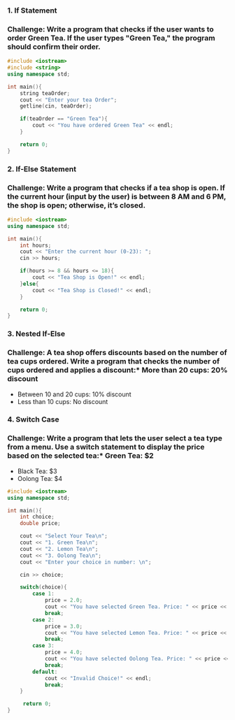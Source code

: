 ### 1. **If Statement**

### **Challenge:** Write a program that checks if the user wants to order Green Tea. If the user types "Green Tea," the program should confirm their order.

```cpp
#include <iostream>
#include <string>
using namespace std;

int main(){
    string teaOrder;
    cout << "Enter your tea Order";
    getline(cin, teaOrder);

    if(teaOrder == "Green Tea"){
        cout << "You have ordered Green Tea" << endl;
    }

    return 0;
}
```

### 2. **If-Else Statement**

### **Challenge:** Write a program that checks if a tea shop is open. If the current hour (input by the user) is between 8 AM and 6 PM, the shop is open; otherwise, it’s closed.

```cpp
#include <iostream>
using namespace std;

int main(){
    int hours;
    cout << "Enter the current hour (0-23): ";
    cin >> hours;

    if(hours >= 8 && hours <= 18){
        cout << "Tea Shop is Open!" << endl;
    }else{
        cout << "Tea Shop is Closed!" << endl;
    }

    return 0;
}
```

### 3. **Nested If-Else**

### **Challenge:** A tea shop offers discounts based on the number of tea cups ordered. Write a program that checks the number of cups ordered and applies a discount:\* More than 20 cups: 20% discount

- Between 10 and 20 cups: 10% discount
- Less than 10 cups: No discount

### 4. **Switch Case**

### **Challenge:** Write a program that lets the user select a tea type from a menu. Use a switch statement to display the price based on the selected tea:\* Green Tea: $2

- Black Tea: $3
- Oolong Tea: $4

```cpp
#include <iostream>
using namespace std;

int main(){
    int choice;
    double price;

    cout << "Select Your Tea\n";
    cout << "1. Green Tea\n";
    cout << "2. Lemon Tea\n";
    cout << "3. Oolong Tea\n";
    cout << "Enter your choice in number: \n";

    cin >> choice;

    switch(choice){
        case 1:
            price = 2.0;
            cout << "You have selected Green Tea. Price: " << price << endl;
            break;
        case 2:
            price = 3.0;
            cout << "You have selected Lemon Tea. Price: " << price << endl;
            break;
        case 3:
            price = 4.0;
            cout << "You have selected Oolong Tea. Price: " << price << endl;
            break;
        default:
            cout << "Invalid Choice!" << endl;
            break;
    }

     return 0;
}
```
